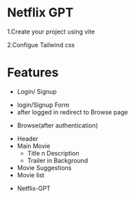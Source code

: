 # Netflix GPT

1.Create your project using vite

2.Configue Tailwind css 


# Features

* Login/ Signup
- login/Signup Form
- after logged in redirect to Browse page
* Browse(after authentication)
- Header
- Main Movie
    - Title n Description
    - Trailer in Background
- Movie Suggestions
- Movie list
* Netflix-GPT